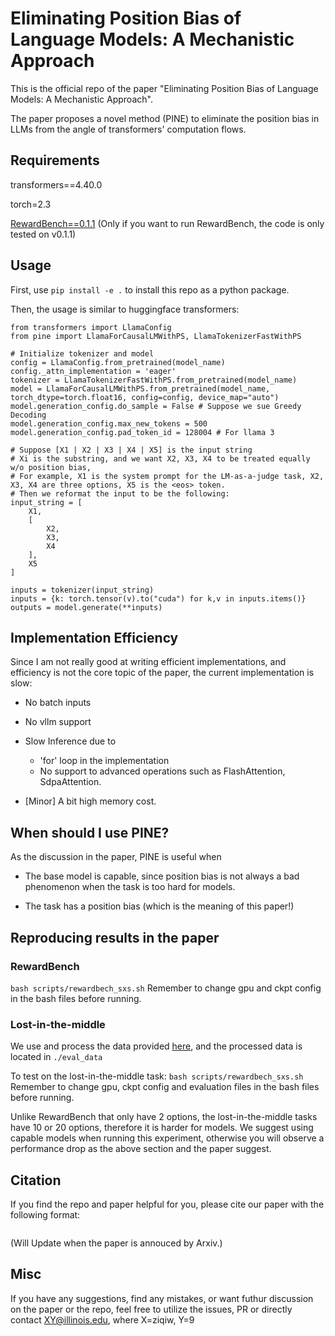 # Eliminating Position Bias of Language Models: A Mechanistic Approach

This is the official repo of the paper "Eliminating Position Bias of Language Models: A Mechanistic Approach".

The paper proposes a novel method (PINE) to eliminate the position bias in LLMs from the angle of transformers' computation flows.

## Requirements
transformers==4.40.0

torch=2.3

[RewardBench==0.1.1](https://github.com/allenai/reward-bench) (Only if you want to run RewardBench, the code is only tested on v0.1.1)

## Usage
First, use ```pip install -e .``` to install this repo as a python package.

Then, the usage is similar to huggingface transformers:

```
from transformers import LlamaConfig
from pine import LlamaForCausalLMWithPS, LlamaTokenizerFastWithPS

# Initialize tokenizer and model
config = LlamaConfig.from_pretrained(model_name)
config._attn_implementation = 'eager'
tokenizer = LlamaTokenizerFastWithPS.from_pretrained(model_name)
model = LlamaForCausalLMWithPS.from_pretrained(model_name, torch_dtype=torch.float16, config=config, device_map="auto")
model.generation_config.do_sample = False # Suppose we sue Greedy Decoding
model.generation_config.max_new_tokens = 500
model.generation_config.pad_token_id = 128004 # For llama 3

# Suppose [X1 | X2 | X3 | X4 | X5] is the input string
# Xi is the substring, and we want X2, X3, X4 to be treated equally w/o position bias,
# For example, X1 is the system prompt for the LM-as-a-judge task, X2, X3, X4 are three options, X5 is the <eos> token.
# Then we reformat the input to be the following:
input_string = [
    X1,
    [
        X2,
        X3,
        X4
    ],
    X5
]

inputs = tokenizer(input_string)
inputs = {k: torch.tensor(v).to("cuda") for k,v in inputs.items()}
outputs = model.generate(**inputs)
```
## Implementation Efficiency
Since I am not really good at writing efficient implementations, and efficiency is not the core topic of the paper, the current implementation is slow:

* No batch inputs

* No vllm support

* Slow Inference due to 
  * 'for' loop in the implementation
  * No support to advanced operations such as FlashAttention, SdpaAttention.

* [Minor] A bit high memory cost.

## When should I use PINE?

As the discussion in the paper, PINE is useful when 

* The base model is capable, since position bias is not always a bad phenomenon when the task is too hard for models.

* The task has a position bias (which is the meaning of this paper!)

## Reproducing results in the paper

### RewardBench
```bash scripts/rewardbech_sxs.sh```
Remember to change gpu and ckpt config in the bash files before running.

### Lost-in-the-middle
We use and process the data provided [here](https://github.com/nelson-liu/lost-in-the-middle), and the processed data is located in ```./eval_data```

To test on the lost-in-the-middle task:
```bash scripts/rewardbech_sxs.sh```
Remember to change gpu, ckpt config and evaluation files in the bash files before running.

Unlike RewardBench that only have 2 options, the lost-in-the-middle tasks have 10 or 20 options, therefore it is harder for models. We suggest using capable models when running this experiment, otherwise you will observe a performance drop as the above section and the paper suggest.

## Citation
If you find the repo and paper helpful for you, please cite our paper with the following format:

```

```
(Will Update when the paper is annouced by Arxiv.)

## Misc
If you have any suggestions, find any mistakes, or want futhur discussion on the paper or the repo, feel free to utilize the issues, PR or directly contact XY@illinois.edu, where X=ziqiw, Y=9
